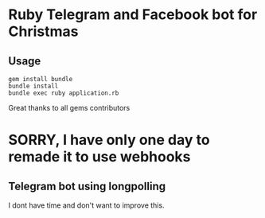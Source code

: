 # Ruby Telegram and Facebook bot for Christmas 

## Usage 
```
gem install bundle 
bundle install
bundle exec ruby application.rb
```
Great thanks to all gems contributors

# SORRY, I have only one day to remade it to use webhooks
## Telegram bot using longpolling
 I dont have time and don't want to improve this. 